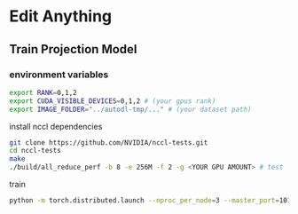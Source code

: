 # Edit Anything


## Train Projection Model

### environment variables

```bash
export RANK=0,1,2
export CUDA_VISIBLE_DEVICES=0,1,2 # (your gpus rank)
export IMAGE_FOLDER="../autodl-tmp/..." # (your dataset path)
```

install nccl dependencies
```bash
git clone https://github.com/NVIDIA/nccl-tests.git
cd nccl-tests
make
./build/all_reduce_perf -b 8 -e 256M -f 2 -g <YOUR GPU AMOUNT> # test
```


train
```bash
python -m torch.distributed.launch --nproc_per_node=3 --master_port=1010 train_seg2latent.py
```










